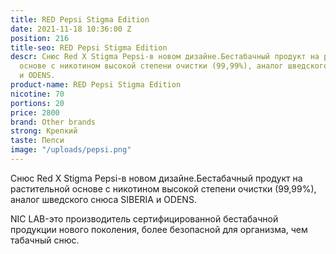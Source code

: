 ```yaml
---
title: RED Pepsi Stigma Edition
date: 2021-11-18 10:36:00 Z
position: 216
title-seo: RED Pepsi Stigma Edition
descr: Снюс Red X Stigma Pepsi-в новом дизайне.Бестабачный продукт на растительной
  основе с никотином высокой степени очистки (99,99%), аналог шведского снюса SIBERIA
  и ODENS.
product-name: RED Pepsi Stigma Edition
nicotine: 70
portions: 20
price: 2800
brand: Other brands
strong: Крепкий
taste: Пепси
image: "/uploads/pepsi.png"
---
```


Снюс Red X Stigma Pepsi-в новом дизайне.Бестабачный продукт на растительной основе с никотином высокой степени очистки (99,99%), аналог шведского снюса SIBERIA и ODENS.

NIC LAB-это производитель сертифицированной бестабачной продукции нового поколения, более безопасной для организма, чем табачный снюс.